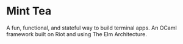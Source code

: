 # Mint Tea

A fun, functional, and stateful way to build terminal apps. An OCaml framework
built on Riot and using The Elm Architecture.
